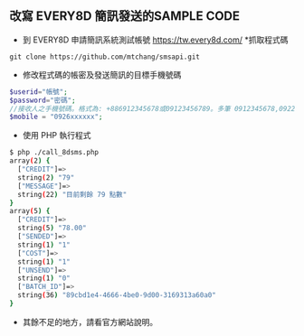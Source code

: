 ## 改寫 EVERY8D 簡訊發送的SAMPLE CODE

* 到 EVERY8D 申請簡訊系統測試帳號 https://tw.every8d.com/
*抓取程式碼
```
git clone https://github.com/mtchang/smsapi.git
```

* 修改程式碼的帳密及發送簡訊的目標手機號碼
```php
$userid="帳號";	
$password="密碼";	
//接收人之手機號碼。格式為: +886912345678或09123456789。多筆 0912345678,0922333444
$mobile = "0926xxxxxx";	
```

* 使用 PHP 執行程式
```bash
$ php ./call_8dsms.php 
﻿array(2) {
  ["CREDIT"]=>
  string(2) "79"
  ["MESSAGE"]=>
  string(22) "目前剩餘 79 點數"
}
array(5) {
  ["CREDIT"]=>
  string(5) "78.00"
  ["SENDED"]=>
  string(1) "1"
  ["COST"]=>
  string(1) "1"
  ["UNSEND"]=>
  string(1) "0"
  ["BATCH_ID"]=>
  string(36) "89cbd1e4-4666-4be0-9d00-3169313a60a0"
}
```

* 其餘不足的地方，請看官方網站說明。


